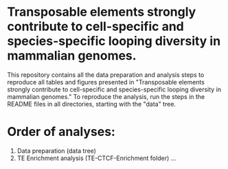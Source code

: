 # Transposable elements strongly contribute to cell-specific and species-specific looping diversity in mammalian genomes.

This repository contains all the data preparation and analysis steps to reproduce all tables and figures presented in "Transposable elements strongly contribute to cell-specific and species-specific looping diversity in mammalian genomes." To reproduce the analysis, run the steps in the README files in all directories, starting with the "data" tree.

# Order of analyses:

1) Data preparation (data tree)
2) TE Enrichment analysis (TE-CTCF-Enrichment folder)
...
